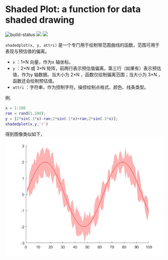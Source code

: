 # Shaded Plot: a function for data shaded drawing

![build-status](https://img.shields.io/badge/build-passing-brightgreen.svg) ![](https://img.shields.io/badge/language-MATLAB-orange.svg) ![](https://img.shields.io/github/license/YuleYu/ShadedPlot.svg)

`shadedplot(x, y, attri)` 是一个专门用于绘制带范围曲线的函数，范围可用于表现与预估值的偏离。
- `x` ：1×N 向量，作为x 轴坐标。
- `y` ：2×N 或 3×N 矩阵，前两行表示预估值偏离，第三行（如果有）表示预估值，作为y 轴数据。当大小为 2×N ，函数仅绘制偏离范围；当大小为 3×N ，函数还会绘制预估值。
- `attri` ：字符串，作为控制字符。操控绘制点格式、颜色、线条类型。

例. 
```matlab
x = 1:100
ran = rand(1,100);
y = [2*sin(.1*x)-ran;2*sin(.1*x)+ran;2*sin(.1*x)];
shadedplot(x,y,'r')
```

得到图像类似如下，
![example](./pic/example.bmp)
